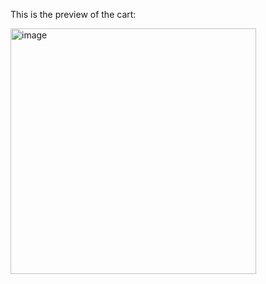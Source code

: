This is the preview of the cart:

<img width="393" alt="image" src="https://github.com/user-attachments/assets/029c78d8-9f31-4fd1-9eaf-218c59cce81f" />
